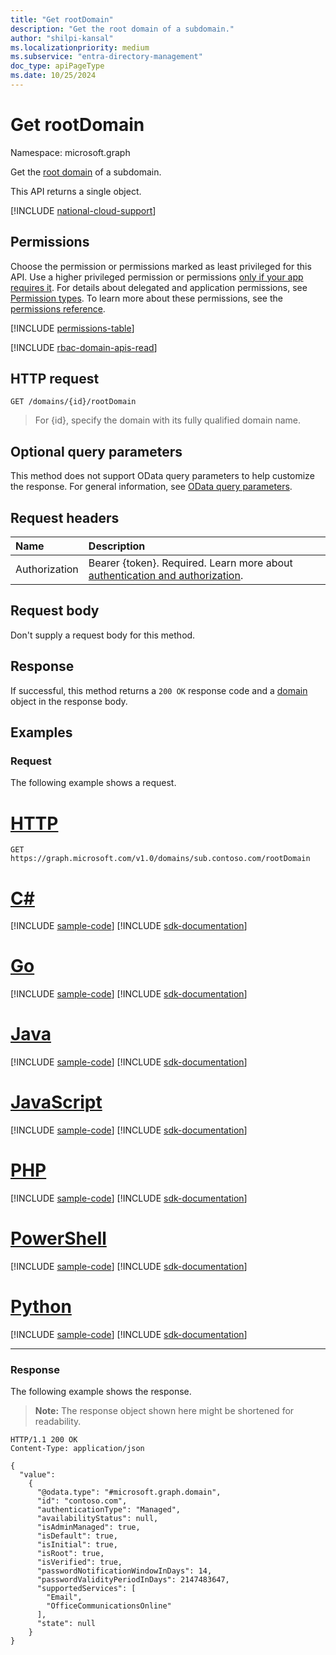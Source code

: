 ```yaml
---
title: "Get rootDomain"
description: "Get the root domain of a subdomain."
author: "shilpi-kansal"
ms.localizationpriority: medium
ms.subservice: "entra-directory-management"
doc_type: apiPageType
ms.date: 10/25/2024
---
```


# Get rootDomain

Namespace: microsoft.graph

Get the [root domain](../resources/domain.md) of a subdomain.

This API returns a single object.

[!INCLUDE [national-cloud-support](../../includes/all-clouds.md)]

## Permissions

Choose the permission or permissions marked as least privileged for this API. Use a higher privileged permission or permissions [only if your app requires it](/graph/permissions-overview#best-practices-for-using-microsoft-graph-permissions). For details about delegated and application permissions, see [Permission types](/graph/permissions-overview#permission-types). To learn more about these permissions, see the [permissions reference](/graph/permissions-reference).

<!-- { "blockType": "permissions", "name": "domain_get_rootdomain" } -->
[!INCLUDE [permissions-table](../includes/permissions/domain-get-rootdomain-permissions.md)]

[!INCLUDE [rbac-domain-apis-read](../includes/rbac-for-apis/rbac-domain-apis-read.md)]

## HTTP request

<!-- {
  "blockType": "ignored"
}
-->
``` http
GET /domains/{id}/rootDomain
```
> For {id}, specify the domain with its fully qualified domain name.

## Optional query parameters

This method does not support OData query parameters to help customize the response. For general information, see [OData query parameters](/graph/query-parameters).

## Request headers

|Name|Description|
|:---|:---|
|Authorization|Bearer {token}. Required. Learn more about [authentication and authorization](/graph/auth/auth-concepts).|

## Request body

Don't supply a request body for this method.

## Response

If successful, this method returns a `200 OK` response code and a [domain](../resources/domain.md) object in the response body.

## Examples

### Request

The following example shows a request.
# [HTTP](#tab/http)
<!-- {
  "blockType": "request",
  "sampleKeys": ["sub.contoso.com"],
  "name": "get_rootDomain"
}
-->
``` http
GET https://graph.microsoft.com/v1.0/domains/sub.contoso.com/rootDomain
```

# [C#](#tab/csharp)
[!INCLUDE [sample-code](../includes/snippets/csharp/get-rootdomain-csharp-snippets.md)]
[!INCLUDE [sdk-documentation](../includes/snippets/snippets-sdk-documentation-link.md)]

# [Go](#tab/go)
[!INCLUDE [sample-code](../includes/snippets/go/get-rootdomain-go-snippets.md)]
[!INCLUDE [sdk-documentation](../includes/snippets/snippets-sdk-documentation-link.md)]

# [Java](#tab/java)
[!INCLUDE [sample-code](../includes/snippets/java/get-rootdomain-java-snippets.md)]
[!INCLUDE [sdk-documentation](../includes/snippets/snippets-sdk-documentation-link.md)]

# [JavaScript](#tab/javascript)
[!INCLUDE [sample-code](../includes/snippets/javascript/get-rootdomain-javascript-snippets.md)]
[!INCLUDE [sdk-documentation](../includes/snippets/snippets-sdk-documentation-link.md)]

# [PHP](#tab/php)
[!INCLUDE [sample-code](../includes/snippets/php/get-rootdomain-php-snippets.md)]
[!INCLUDE [sdk-documentation](../includes/snippets/snippets-sdk-documentation-link.md)]

# [PowerShell](#tab/powershell)
[!INCLUDE [sample-code](../includes/snippets/powershell/get-rootdomain-powershell-snippets.md)]
[!INCLUDE [sdk-documentation](../includes/snippets/snippets-sdk-documentation-link.md)]

# [Python](#tab/python)
[!INCLUDE [sample-code](../includes/snippets/python/get-rootdomain-python-snippets.md)]
[!INCLUDE [sdk-documentation](../includes/snippets/snippets-sdk-documentation-link.md)]

---

### Response

The following example shows the response.
>**Note:** The response object shown here might be shortened for readability.
<!-- {
  "blockType": "response",
  "truncated": true,
  "@odata.type": "microsoft.graph.domain"
}
-->
``` http
HTTP/1.1 200 OK
Content-Type: application/json

{
  "value":
    {
      "@odata.type": "#microsoft.graph.domain",
      "id": "contoso.com",
      "authenticationType": "Managed",
      "availabilityStatus": null,
      "isAdminManaged": true,
      "isDefault": true,
      "isInitial": true,
      "isRoot": true,
      "isVerified": true,
      "passwordNotificationWindowInDays": 14,
      "passwordValidityPeriodInDays": 2147483647,
      "supportedServices": [
        "Email",
        "OfficeCommunicationsOnline"
      ],
      "state": null
    }
}
```
